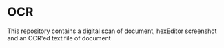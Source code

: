 # OCR
This repository contains a digital scan of document, hexEditor screenshot and an OCR'ed text file of  document
